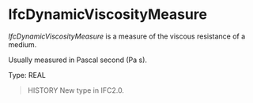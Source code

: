 # IfcDynamicViscosityMeasure

_IfcDynamicViscosityMeasure_ is a measure of the viscous resistance of a medium.
<!-- end of short definition -->

Usually measured in Pascal second (Pa s).

Type: REAL

> HISTORY New type in IFC2.0.
